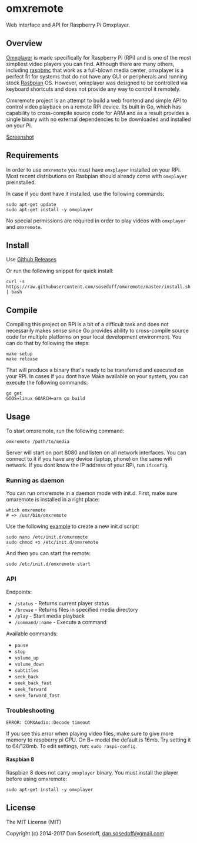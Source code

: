 # omxremote

Web interface and API for Raspberry Pi Omxplayer.

## Overview

[Omxplayer](http://elinux.org/Omxplayer) is made specifically for Raspberry Pi (RPi) and
is one of the most simpliest video players you can find. Although there are many others,
including [raspbmc](http://www.raspbmc.com/) that work as a full-blown media center,
omxplayer is a perfect fit for systems that do not have any GUI or peripherals and running stock 
[Rasbpian](http://www.raspbian.org/) OS. However, omxplayer was designed to be
controlled via keyboard shortcuts and does not provide any way to control it remotely.

Omxremote project is an attempt to build a web frontend and simple API to control 
video playback on a remote RPi device. Its built in Go, which has capability to 
cross-compile source code for ARM and as a result provides a single binary with 
no external dependencies to be downloaded and installed on your Pi.

[Screenshot](screenshots/omxremote.png)

## Requirements

In order to use `omxremote` you must have `omxplayer` installed on your RPi. Most
recent distributions on Rasbpian should already come with `omxplayer` preinstalled.

In case if you dont have it installed, use the following commands:

```
sudo apt-get update
sudo apt-get install -y omxplayer
```

No special permissions are required in order to play videos with `omxplayer` and `omxremote`.

## Install

Use [Github Releases](https://github.com/sosedoff/omxremote/releases)

Or run the following snippet for quick install:

```
curl -s https://raw.githubusercontent.com/sosedoff/omxremote/master/install.sh | bash
```

## Compile

Compiling this project on RPi is a bit of a difficult task and does not necessarily makes
sense since Go provides ability to cross-compile source code for multiple platforms on
your local development environment. You can do that by following the steps:

```
make setup
make release
```

That will produce a binary that's ready to be transferred and executed on your RPi. 
In cases if you dont have Make available on your system, you can execute the following commands:

```
go get
GOOS=linux GOARCH=arm go build
```

## Usage

To start omxremote, run the following command:

```
omxremote /path/to/media
```

Server will start on port 8080 and listen on all network interfaces. You can
connect to it if you have any device (laptop, phone) on the same wifi network.
If you dont know the IP address of your RPi, run `ifconfig`.

### Running as daemon

You can run omxremote in a daemon mode with init.d. First, make sure omxremote
is installed in a right place:

```
which omxremote
# => /usr/bin/omxremote
```

Use the following [example](https://github.com/sosedoff/omxremote/blob/master/init.d/omxremote) to create a new init.d script:

```
sudo nano /etc/init.d/omxremote
sudo chmod +x /etc/init.d/omxremote
```

And then you can start the remote:

```
sudo /etc/init.d/omxremote start
```

### API

Endpoints:

- `/status` - Returns current player status
- `/browse` - Returns files in specified media directory
- `/play` - Start media playback
- `/command/:name` - Execute a command

Available commands:

- `pause`
- `stop`
- `volume_up`
- `volume_down`
- `subtitles`
- `seek_back`
- `seek_back_fast`
- `seek_forward`
- `seek_forward_fast`

### Troubleshooting

```
ERROR: COMXAudio::Decode timeout
```

If you see this error when playing video files, make sure to give more memory
to raspberry pi GPU. On B+ model the default is 16mb. Try setting it to 64/128mb.
To edit settings, run: `sudo raspi-config`.

#### Raspbian 8

Raspbian 8 does not carry `omxplayer` binary. You must install the player before
using omxremote:

```
sudo apt-get install -y omxplayer
```

## License

The MIT License (MIT)

Copyright (c) 2014-2017 Dan Sosedoff, dan.sosedoff@gmail.com
